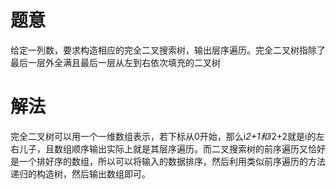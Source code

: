 # 题意
给定一列数，要求构造相应的完全二叉搜索树，输出层序遍历。完全二叉树指除了最后一层外全满且最后一层从左到右依次填充的二叉树

# 解法
完全二叉树可以用一个一维数组表示，若下标从0开始，那么i*2+1和i*2+2就是i的左右儿子，且数组顺序输出实际上就是其层序遍历。而二叉搜索树的前序遍历又恰好是一个排好序的数组，所以可以将输入的数据排序，然后利用类似前序遍历的方法递归的构造树，然后输出数组即可。